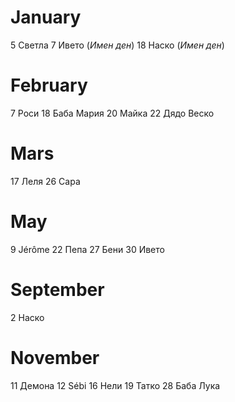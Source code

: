 # January
 5 Светла
 7 Ивето (_Имен ден_)
18 Наско (_Имен ден_)

# February
 7 Роси
18 Баба Мария
20 Майка
22 Дядо Веско

# Mars
17 Леля
26 Сара

# May
 9 Jérôme
22 Пепа
27 Бени
30 Ивето

# September
2 Наско

# November
11 Демона
12 Sébi
16 Нели
19 Татко
28 Баба Лука
